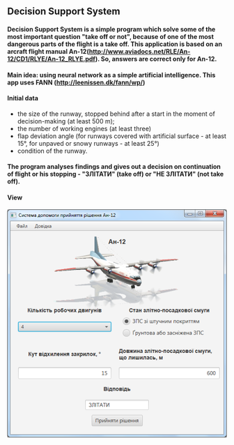 ## Decision Support System

#### Decision Support System is a simple program which solve some of the most important question "take off or not", because of one of the most dangerous parts of the flight is a take off. This application is based on an arcraft flight manual An-12(http://www.aviadocs.net/RLE/An-12/CD1/RLYE/An-12_RLYE.pdf). So, answers are correct only for An-12.

#### Main idea: using neural network as a simple artificial intelligence. This app uses FANN (http://leenissen.dk/fann/wp/) 

#### Initial data
* the size of the runway, stopped behind after a start in the moment of decision-making (at least 500 m);
* the number of working engines (at least three)
* flap deviation angle (for runways covered with artificial surface - at least 15°, for unpaved or snowy runways - at least 25°)
* condition of the runway.
#### The program analyses findings and gives out a decision on continuation of flight or his stopping - "ЗЛІТАТИ" (take off) or "НЕ ЗЛІТАТИ" (not take off).

#### View
![View](https://github.com/OlegMalyshkin/DecisionSupportSystem/raw/master/view.png)
